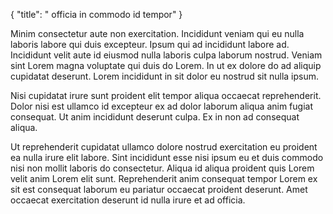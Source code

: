 {
  "title": " officia in commodo id tempor"
}

Minim consectetur aute non exercitation. Incididunt veniam qui eu nulla laboris labore qui duis excepteur. Ipsum qui ad incididunt labore ad. Incididunt velit aute id eiusmod nulla laboris culpa laborum nostrud. Veniam sint Lorem magna voluptate qui duis do Lorem. In ut ex dolore do ad aliquip cupidatat deserunt. Lorem incididunt in sit dolor eu nostrud sit nulla ipsum.

Nisi cupidatat irure sunt proident elit tempor aliqua occaecat reprehenderit. Dolor nisi est ullamco id excepteur ex ad dolor laborum aliqua anim fugiat consequat. Ut anim incididunt deserunt culpa. Ex in non ad consequat aliqua.

Ut reprehenderit cupidatat ullamco dolore nostrud exercitation eu proident ea nulla irure elit labore. Sint incididunt esse nisi ipsum eu et duis commodo nisi non mollit laboris do consectetur. Aliqua id aliqua proident quis Lorem velit anim Lorem elit sunt. Reprehenderit anim consequat tempor Lorem ex sit est consequat laborum eu pariatur occaecat proident deserunt. Amet occaecat exercitation deserunt id nulla irure et ad officia.